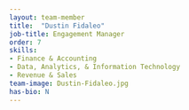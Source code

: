 ```yaml
---
layout: team-member
title:  "Dustin Fidaleo"
job-title: Engagement Manager
order: 7
skills:
- Finance & Accounting
- Data, Analytics, & Information Technology
- Revenue & Sales
team-image: Dustin-Fidaleo.jpg
has-bio: N
---
```

